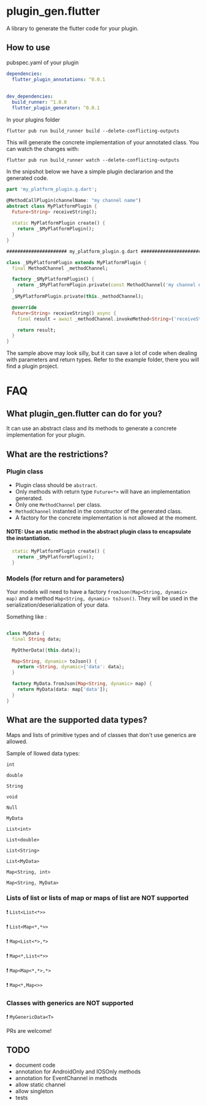 # plugin_gen.flutter
A library to generate the flutter code for your plugin.

## How to use

pubspec.yaml of your plugin

``` yaml
dependencies:
  flutter_plugin_annotations: ^0.0.1
    
    
dev_dependencies:
  build_runner: ^1.0.0
  flutter_plugin_generator: ^0.0.1
```

In your plugins folder

`flutter pub run build_runner build --delete-conflicting-outputs`

This will generate the concrete implementation of your annotated class.
You can watch the changes with:

`flutter pub run build_runner watch --delete-conflicting-outputs`


In the snipshot below we have a simple plugin declararion and the generated code.


``` dart
part 'my_platform_plugin.g.dart';

@MethodCallPlugin(channelName: "my channel name")
abstract class MyPlatformPlugin {
  Future<String> receiveString();
  
  static MyPlatformPlugin create() {
    return _$MyPlatformPlugin();
  }
}

###################### my_platform_plugin.g.dart ################################

class _$MyPlatformPlugin extends MyPlatformPlugin {
  final MethodChannel _methodChannel;

  factory _$MyPlatformPlugin() {
    return _$MyPlatformPlugin.private(const MethodChannel('my channel name'));
  }
  _$MyPlatformPlugin.private(this._methodChannel);

  @override
  Future<String> receiveString() async {
    final result = await _methodChannel.invokeMethod<String>('receiveString');

    return result;
  }
}
```

The sample above may look silly, but it can save a lot of code when dealing with parameters and return types.
Refer to the example folder, there you will find a plugin project.

# FAQ

## What plugin_gen.flutter can do for you?

It can use an abstract class and its methods to generate a concrete implementation for your plugin.

## What are the restrictions?

### Plugin class
* Plugin class should be `abstract`.
* Only methods with return type `Future<*>` will have an implementation generated.
* Only one `MethodChannel` per class.
* `MethodChannel` instanted in the constructor of the generated class.
* A factory for the concrete implementation is not allowed at the moment.
#### NOTE: Use an static method in the abstract plugin class to encapsulate the instantiation.

``` dart
  static MyPlatformPlugin create() {
    return _$MyPlatformPlugin();
  }
```

### Models (for return and for parameters)
Your models will need to have a factory `fromJson(Map<String, dynamic> map)` and a method `Map<String, dynamic> toJson()`. They will be used in the serialization/deserialization of your data.

Something like : 

``` dart

class MyData {
  final String data;

  MyOtherData({this.data});

  Map<String, dynamic> toJson() {
    return <String, dynamic>{'data': data};
  }

  factory MyData.fromJson(Map<String, dynamic> map) {
    return MyData(data: map['data']);
  }
}

```

## What are the supported data types?
Maps and lists of primitive types and of classes that don't use generics are allowed.

Sample of llowed data types:

`int`

`double`

`String`

`void`

`Null`

`MyData`

`List<int>`

`List<double>`

`List<String>`

`List<MyData>`

`Map<String, int>`

`Map<String, MyData>`


### Lists of list or lists of map or maps of list are **NOT** supported
:exclamation: `List<List<*>>` 

:exclamation: `List<Map<*,*>>`

:exclamation: `Map<List<*>,*>`

:exclamation: `Map<*,List<*>>`

:exclamation: `Map<Map<*,*>,*>`

:exclamation: `Map<*,Map<>>`

### Classes with generics are **NOT** supported

:exclamation: `MyGenericData<T>`


PRs are welcome!


## TODO
- document code
- annotation for AndroidOnly and IOSOnly methods
- annotation for EventChannel in methods
- allow static channel
- allow singleton
- tests
